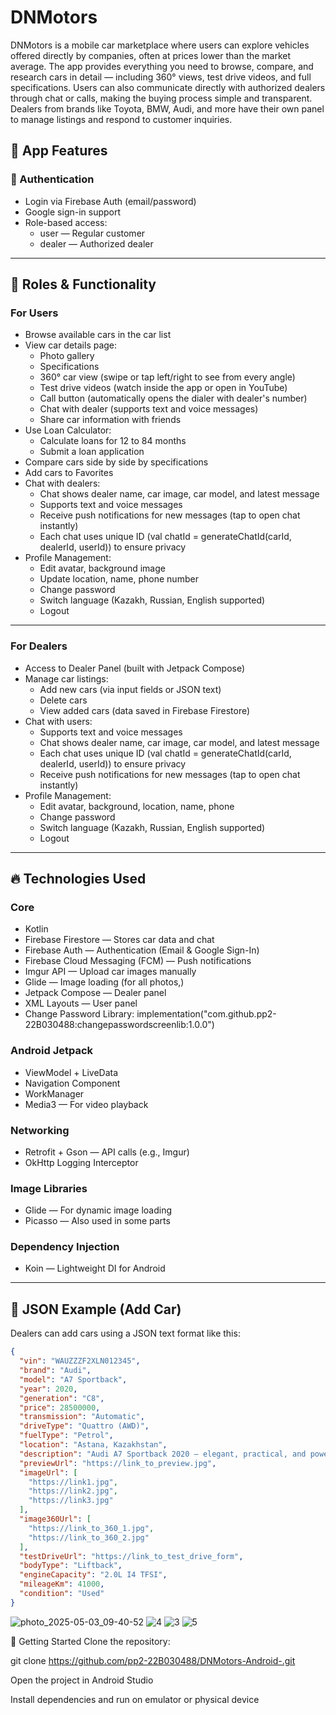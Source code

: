 # DNMotors

DNMotors is a mobile car marketplace where users can explore vehicles offered directly by companies, often at prices lower than the market average. The app provides everything you need to browse, compare, and research cars in detail — including 360° views, test drive videos, and full specifications. Users can also communicate directly with authorized dealers through chat or calls, making the buying process simple and transparent. Dealers from brands like Toyota, BMW, Audi, and more have their own panel to manage listings and respond to customer inquiries.

## 🚗 App Features

### 🔑 Authentication
- Login via Firebase Auth (email/password)
- Google sign-in support
- Role-based access:
  - user — Regular customer
  - dealer — Authorized dealer

---

## 👥 Roles & Functionality

### For Users
- Browse available cars in the car list
- View car details page:
  - Photo gallery
  - Specifications
  - 360° car view (swipe or tap left/right to see from every angle)
  - Test drive videos (watch inside the app or open in YouTube)
  - Call button (automatically opens the dialer with dealer's number)
  - Chat with dealer (supports text and voice messages)
  - Share car information with friends
- Use Loan Calculator:
  - Calculate loans for 12 to 84 months
  - Submit a loan application
- Compare cars side by side by specifications
- Add cars to Favorites
- Chat with dealers:
  - Chat shows dealer name, car image, car model, and latest message
  - Supports text and voice messages
  - Receive push notifications for new messages (tap to open chat instantly)
  - Each chat uses unique ID (val chatId = generateChatId(carId, dealerId, userId)) to ensure privacy
- Profile Management:
  - Edit avatar, background image
  - Update location, name, phone number
  - Change password
  - Switch language (Kazakh, Russian, English supported)
  - Logout

---

### For Dealers
- Access to Dealer Panel (built with Jetpack Compose)
- Manage car listings:
  - Add new cars (via input fields or JSON text)
  - Delete cars
  - View added cars (data saved in Firebase Firestore)
- Chat with users:
  - Supports text and voice messages
  - Chat shows dealer name, car image, car model, and latest message
  - Each chat uses unique ID (val chatId = generateChatId(carId, dealerId, userId)) to ensure privacy
  - Receive push notifications for new messages (tap to open chat instantly)
- Profile Management:
  - Edit avatar, background, location, name, phone
  - Change password
  - Switch language (Kazakh, Russian, English supported)
  - Logout

---

## 🔥 Technologies Used

### Core
- Kotlin
- Firebase Firestore — Stores car data and chat
- Firebase Auth — Authentication (Email & Google Sign-In)
- Firebase Cloud Messaging (FCM) — Push notifications
- Imgur API — Upload car images manually
- Glide — Image loading (for all photos,)
- Jetpack Compose — Dealer panel
- XML Layouts — User panel
- Change Password Library:
implementation("com.github.pp2-22B030488:changepasswordscreenlib:1.0.0")
### Android Jetpack
- ViewModel + LiveData
- Navigation Component
- WorkManager
- Media3 — For video playback
### Networking
- Retrofit + Gson — API calls (e.g., Imgur)
- OkHttp Logging Interceptor
### Image Libraries
- Glide — For dynamic image loading
- Picasso — Also used in some parts
### Dependency Injection
- Koin — Lightweight DI for Android

---

## 📄 JSON Example (Add Car)
Dealers can add cars using a JSON text format like this:

```json
{
  "vin": "WAUZZZF2XLN012345",
  "brand": "Audi",
  "model": "A7 Sportback",
  "year": 2020,
  "generation": "C8",
  "price": 28500000,
  "transmission": "Automatic",
  "driveType": "Quattro (AWD)",
  "fuelType": "Petrol",
  "location": "Astana, Kazakhstan",
  "description": "Audi A7 Sportback 2020 — elegant, practical, and powerful.",
  "previewUrl": "https://link_to_preview.jpg",
  "imageUrl": [
    "https://link1.jpg",
    "https://link2.jpg",
    "https://link3.jpg"
  ],
  "image360Url": [
    "https://link_to_360_1.jpg",
    "https://link_to_360_2.jpg"
  ],
  "testDriveUrl": "https://link_to_test_drive_form",
  "bodyType": "Liftback",
  "engineCapacity": "2.0L I4 TFSI",
  "mileageKm": 41000,
  "condition": "Used"
}

```


![photo_2025-05-03_09-40-52](https://github.com/user-attachments/assets/7c1dacee-9e6e-4bcc-a11a-4c369f6aa76b)
![4](https://github.com/user-attachments/assets/f970b7bd-52c8-4ee2-83d2-b8054a4f1eb4)
![3](https://github.com/user-attachments/assets/35e1f3f0-6b81-4113-948d-c90027e92726)
![5](https://github.com/user-attachments/assets/bd2017c0-5382-40fd-8a27-0358907ddc28)


🚀 Getting Started
Clone the repository: 

git clone https://github.com/pp2-22B030488/DNMotors-Android-.git

Open the project in Android Studio  

Install dependencies and run on emulator or physical device  
  
